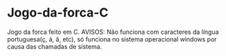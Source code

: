 # Jogo-da-forca-C
Jogo da forca feito em C. AVISOS: Não funciona com caracteres da língua portuguesa(ç, á, â, etc), só funciona no sistema operacional windows por causa das chamadas de sistema.
